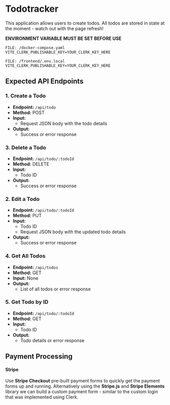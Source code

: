 
# Todotracker

This application allows users to create todos. All todos are stored in state at the moment - watch out with the page refresh! 


**ENVIRONMENT VARIABLE MUST BE SET BEFORE USE**
```
FILE: /docker-compose.yaml
VITE_CLERK_PUBLISHABLE_KEY=YOUR_CLERK_KEY_HERE

FILE: /frontend/.env.local
VITE_CLERK_PUBLISHABLE_KEY=YOUR_CLERK_KEY_HERE
```

## Expected API Endpoints

### 1. Create a Todo
- **Endpoint:** `/api/todo`
- **Method:** POST
- **Input:**
	- Request JSON body with the todo details
- **Output:**
	- Success or error response 
### 3. Delete a Todo
- **Endpoint:** `/api/todo/:todoId`
- **Method:** DELETE
- **Input:**
	- Todo ID
- **Output:**
	- Success or error response
### 2. Edit a Todo
- **Endpoint:** `/api/todo/:todoId`
- **Method:** PUT
- **Input:**
	- Todo ID
	- Request JSON body with the updated todo details
- **Output:**
	- Success or error response
### 4. Get All Todos
- **Endpoint:** `/api/todos`
- **Method:** GET
- **Input:** None
- **Output:**
  - List of all todos or error response

### 5. Get Todo by ID
- **Endpoint:** `/api/todo/:todoId`
- **Method:** GET
- **Input:**
  - Todo ID
- **Output:**
  - Todo details or error response


## Payment Processing

#### Stripe
Use **Stripe Checkout** pre-built payment forms to quickly get the payment forms up and running.  Alternatively using the **Stripe.js** and **Stripe Elements** library we can build a custom payment form - similar to the custom login that was implemented using Clerk.
